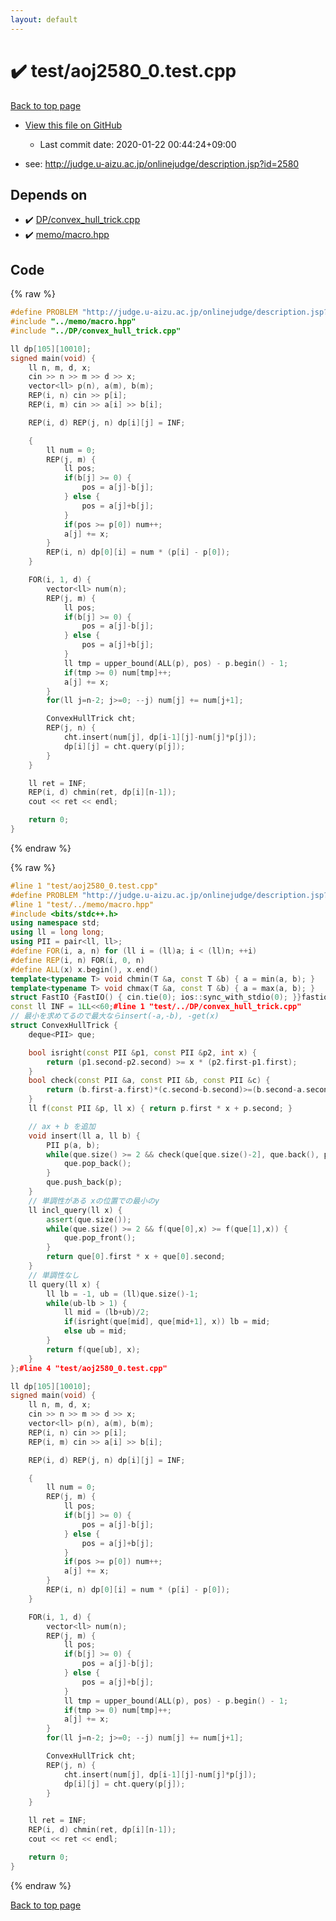 ```yaml
---
layout: default
---
```


<!-- mathjax config similar to math.stackexchange -->
<script type="text/javascript" async
  src="https://cdnjs.cloudflare.com/ajax/libs/mathjax/2.7.5/MathJax.js?config=TeX-MML-AM_CHTML">
</script>
<script type="text/x-mathjax-config">
  MathJax.Hub.Config({
    TeX: { equationNumbers: { autoNumber: "AMS" }},
    tex2jax: {
      inlineMath: [ ['$','$'] ],
      processEscapes: true
    },
    "HTML-CSS": { matchFontHeight: false },
    displayAlign: "left",
    displayIndent: "2em"
  });
</script>

<script type="text/javascript" src="https://cdnjs.cloudflare.com/ajax/libs/jquery/3.4.1/jquery.min.js"></script>
<script src="https://cdn.jsdelivr.net/npm/jquery-balloon-js@1.1.2/jquery.balloon.min.js" integrity="sha256-ZEYs9VrgAeNuPvs15E39OsyOJaIkXEEt10fzxJ20+2I=" crossorigin="anonymous"></script>
<script type="text/javascript" src="../../assets/js/copy-button.js"></script>
<link rel="stylesheet" href="../../assets/css/copy-button.css" />


# :heavy_check_mark: test/aoj2580_0.test.cpp

<a href="../../index.html">Back to top page</a>

* <a href="{{ site.github.repository_url }}/blob/master/test/aoj2580_0.test.cpp">View this file on GitHub</a>
    - Last commit date: 2020-01-22 00:44:24+09:00


* see: <a href="http://judge.u-aizu.ac.jp/onlinejudge/description.jsp?id=2580">http://judge.u-aizu.ac.jp/onlinejudge/description.jsp?id=2580</a>


## Depends on

* :heavy_check_mark: <a href="../../library/DP/convex_hull_trick.cpp.html">DP/convex_hull_trick.cpp</a>
* :heavy_check_mark: <a href="../../library/memo/macro.hpp.html">memo/macro.hpp</a>


## Code

<a id="unbundled"></a>
{% raw %}
```cpp
#define PROBLEM "http://judge.u-aizu.ac.jp/onlinejudge/description.jsp?id=2580"
#include "../memo/macro.hpp"
#include "../DP/convex_hull_trick.cpp"

ll dp[105][10010];
signed main(void) {
    ll n, m, d, x;
    cin >> n >> m >> d >> x;
    vector<ll> p(n), a(m), b(m);
    REP(i, n) cin >> p[i];
    REP(i, m) cin >> a[i] >> b[i];

    REP(i, d) REP(j, n) dp[i][j] = INF;

    {
        ll num = 0;
        REP(j, m) {
            ll pos;
            if(b[j] >= 0) {
                pos = a[j]-b[j];
            } else {
                pos = a[j]+b[j];
            }
            if(pos >= p[0]) num++;
            a[j] += x;
        }
        REP(i, n) dp[0][i] = num * (p[i] - p[0]);
    }

    FOR(i, 1, d) {
        vector<ll> num(n);
        REP(j, m) {
            ll pos;
            if(b[j] >= 0) {
                pos = a[j]-b[j];
            } else {
                pos = a[j]+b[j];
            }
            ll tmp = upper_bound(ALL(p), pos) - p.begin() - 1;
            if(tmp >= 0) num[tmp]++;
            a[j] += x;
        }
        for(ll j=n-2; j>=0; --j) num[j] += num[j+1];

        ConvexHullTrick cht;
        REP(j, n) {
            cht.insert(num[j], dp[i-1][j]-num[j]*p[j]);
            dp[i][j] = cht.query(p[j]);
        }
    }

    ll ret = INF;
    REP(i, d) chmin(ret, dp[i][n-1]);
    cout << ret << endl;

    return 0;
}
```
{% endraw %}

<a id="bundled"></a>
{% raw %}
```cpp
#line 1 "test/aoj2580_0.test.cpp"
#define PROBLEM "http://judge.u-aizu.ac.jp/onlinejudge/description.jsp?id=2580"
#line 1 "test/../memo/macro.hpp"
#include <bits/stdc++.h>
using namespace std;
using ll = long long;
using PII = pair<ll, ll>;
#define FOR(i, a, n) for (ll i = (ll)a; i < (ll)n; ++i)
#define REP(i, n) FOR(i, 0, n)
#define ALL(x) x.begin(), x.end()
template<typename T> void chmin(T &a, const T &b) { a = min(a, b); }
template<typename T> void chmax(T &a, const T &b) { a = max(a, b); }
struct FastIO {FastIO() { cin.tie(0); ios::sync_with_stdio(0); }}fastiofastio;
const ll INF = 1LL<<60;#line 1 "test/../DP/convex_hull_trick.cpp"
// 最小を求めてるので最大ならinsert(-a,-b), -get(x)
struct ConvexHullTrick {
    deque<PII> que;

    bool isright(const PII &p1, const PII &p2, int x) {
        return (p1.second-p2.second) >= x * (p2.first-p1.first);
    }
    bool check(const PII &a, const PII &b, const PII &c) {
        return (b.first-a.first)*(c.second-b.second)>=(b.second-a.second)*(c.first-b.first);
    }
    ll f(const PII &p, ll x) { return p.first * x + p.second; }

    // ax + b を追加
    void insert(ll a, ll b) {
        PII p(a, b);
        while(que.size() >= 2 && check(que[que.size()-2], que.back(), p)) {
            que.pop_back();
        }
        que.push_back(p);
    }
    // 単調性がある xの位置での最小のy
    ll incl_query(ll x) {
        assert(que.size());
        while(que.size() >= 2 && f(que[0],x) >= f(que[1],x)) {
            que.pop_front();
        }
        return que[0].first * x + que[0].second;
    }
    // 単調性なし
    ll query(ll x) {
        ll lb = -1, ub = (ll)que.size()-1;
        while(ub-lb > 1) {
            ll mid = (lb+ub)/2;
            if(isright(que[mid], que[mid+1], x)) lb = mid;
            else ub = mid;
        }
        return f(que[ub], x);
    }
};#line 4 "test/aoj2580_0.test.cpp"

ll dp[105][10010];
signed main(void) {
    ll n, m, d, x;
    cin >> n >> m >> d >> x;
    vector<ll> p(n), a(m), b(m);
    REP(i, n) cin >> p[i];
    REP(i, m) cin >> a[i] >> b[i];

    REP(i, d) REP(j, n) dp[i][j] = INF;

    {
        ll num = 0;
        REP(j, m) {
            ll pos;
            if(b[j] >= 0) {
                pos = a[j]-b[j];
            } else {
                pos = a[j]+b[j];
            }
            if(pos >= p[0]) num++;
            a[j] += x;
        }
        REP(i, n) dp[0][i] = num * (p[i] - p[0]);
    }

    FOR(i, 1, d) {
        vector<ll> num(n);
        REP(j, m) {
            ll pos;
            if(b[j] >= 0) {
                pos = a[j]-b[j];
            } else {
                pos = a[j]+b[j];
            }
            ll tmp = upper_bound(ALL(p), pos) - p.begin() - 1;
            if(tmp >= 0) num[tmp]++;
            a[j] += x;
        }
        for(ll j=n-2; j>=0; --j) num[j] += num[j+1];

        ConvexHullTrick cht;
        REP(j, n) {
            cht.insert(num[j], dp[i-1][j]-num[j]*p[j]);
            dp[i][j] = cht.query(p[j]);
        }
    }

    ll ret = INF;
    REP(i, d) chmin(ret, dp[i][n-1]);
    cout << ret << endl;

    return 0;
}
```
{% endraw %}

<a href="../../index.html">Back to top page</a>

